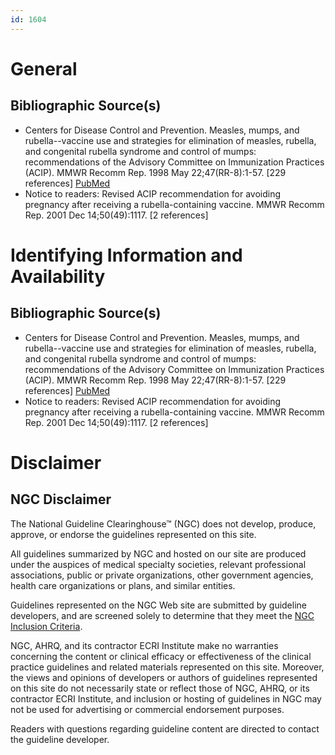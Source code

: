 ```yaml
---
id: 1604
---
```


# General

## Bibliographic Source(s)

- Centers for Disease Control and Prevention. Measles, mumps, and rubella--vaccine use and strategies for elimination of measles, rubella, and congenital rubella syndrome and control of mumps: recommendations of the Advisory Committee on Immunization Practices (ACIP). MMWR Recomm Rep. 1998 May 22;47(RR-8):1-57. [229 references] [ PubMed ](http://www.ncbi.nlm.nih.gov/entrez/query.fcgi?cmd=Retrieve&db=pubmed&dopt=Abstract&list_uids=9639369)
- Notice to readers: Revised ACIP recommendation for avoiding pregnancy after receiving a rubella-containing vaccine. MMWR Recomm Rep. 2001 Dec 14;50(49):1117. [2 references]

# Identifying Information and Availability

## Bibliographic Source(s)

- Centers for Disease Control and Prevention. Measles, mumps, and rubella--vaccine use and strategies for elimination of measles, rubella, and congenital rubella syndrome and control of mumps: recommendations of the Advisory Committee on Immunization Practices (ACIP). MMWR Recomm Rep. 1998 May 22;47(RR-8):1-57. [229 references] [ PubMed ](http://www.ncbi.nlm.nih.gov/entrez/query.fcgi?cmd=Retrieve&db=pubmed&dopt=Abstract&list_uids=9639369)
- Notice to readers: Revised ACIP recommendation for avoiding pregnancy after receiving a rubella-containing vaccine. MMWR Recomm Rep. 2001 Dec 14;50(49):1117. [2 references]

# Disclaimer

## NGC Disclaimer

The National Guideline Clearinghouse™ (NGC) does not develop, produce, approve, or endorse the guidelines represented on this site.

All guidelines summarized by NGC and hosted on our site are produced under the auspices of medical specialty societies, relevant professional associations, public or private organizations, other government agencies, health care organizations or plans, and similar entities.

Guidelines represented on the NGC Web site are submitted by guideline developers, and are screened solely to determine that they meet the [NGC Inclusion Criteria](/help-and-about/summaries/inclusion-criteria).

NGC, AHRQ, and its contractor ECRI Institute make no warranties concerning the content or clinical efficacy or effectiveness of the clinical practice guidelines and related materials represented on this site. Moreover, the views and opinions of developers or authors of guidelines represented on this site do not necessarily state or reflect those of NGC, AHRQ, or its contractor ECRI Institute, and inclusion or hosting of guidelines in NGC may not be used for advertising or commercial endorsement purposes.

Readers with questions regarding guideline content are directed to contact the guideline developer.

